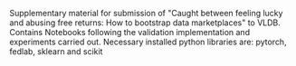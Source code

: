 Supplementary material for submission of "Caught between feeling lucky and abusing free returns: How to bootstrap data marketplaces" to VLDB.
Contains Notebooks following the validation implementation and experiments carried out.
Necessary installed python libraries are: pytorch, fedlab, sklearn and scikit
